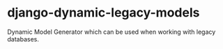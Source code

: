 django-dynamic-legacy-models
============================

Dynamic Model Generator which can be used when working with legacy databases.